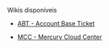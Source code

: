 Wikis disponíveis
- [ABT - Account Base Ticket](/ABT-%2D-app-para-uso-no-transporte-público)

- [MCC - Mercury Cloud Center](/MCC-%2D-Mercury-Cloud-Center)